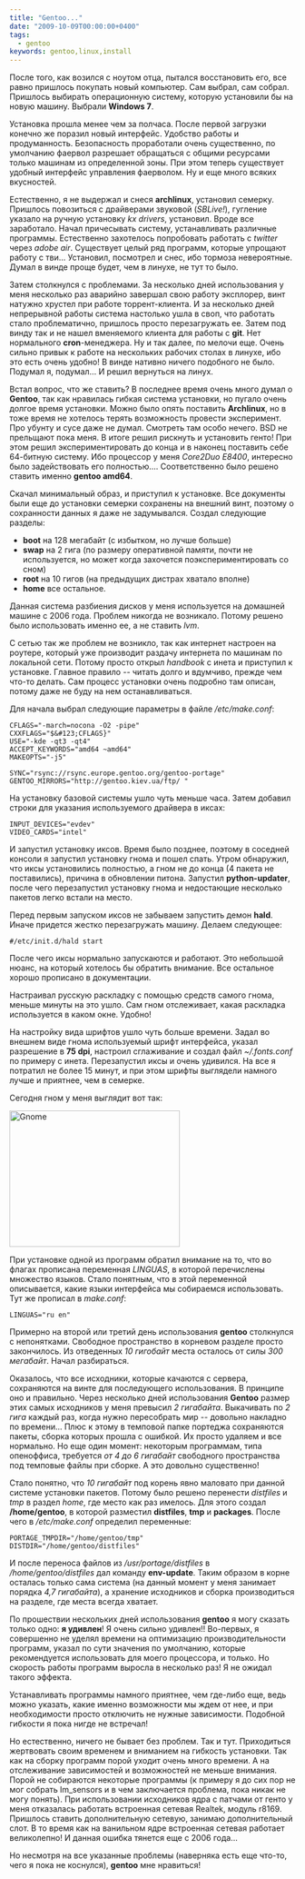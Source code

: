 ```yaml
---
title: "Gentoo..."
date: "2009-10-09T00:00:00+0400"
tags:
  - gentoo
keywords: gentoo,linux,install
---
```

После того, как возился с ноутом отца, пытался восстановить его, все равно пришлось покупать новый компьютер. Сам выбрал, сам собрал. Пришлось выбирать операционную систему, которую установили бы на новую машину. Выбрали <strong>Windows 7</strong>.

Установка прошла менее чем за полчаса. После первой загрузки конечно же поразил новый интерфейс. Удобство работы и продуманность. Безопасность проработали очень существенно, по умолчанию фаервол разрешает обращаться с общими ресурсами только машинам из определенной зоны. При этом теперь существует удобный интерфейс управления фаерволом. Ну и еще много всяких вкусностей.

Естественно, я не выдержал и снеся <strong>archlinux</strong>, установил семерку. Пришлось повозиться с драйверами звуковой (<em>SBLive!</em>), гугление указало на ручную установку <em>kx drivers</em>, установил. Вроде все заработало. Начал причесывать систему, устанавливать различные программы. Естественно захотелось попробовать работать с <em>twitter</em> через <em>adobe air</em>. Существует целый ряд программ, которые упрощают работу с тви... Установил, посмотрел и снес, ибо тормоза невероятные. Думал в винде проще будет, чем в линухе, не тут то было.

Затем столкнулся с проблемами. За несколько дней использования у меня несколько раз аварийно завершал свою работу эксплорер, винт натужно хрустел при работе торрент-клиента. И за несколько дней непрерывной работы система настолько ушла в своп, что работать стало проблематично, пришлось просто перезагружать ее. Затем под винду так и не нашел вменяемого клиента для работы с <strong>git</strong>. Нет нормального <strong>cron</strong>-менеджера. Ну и так далее, по мелочи еще. Очень сильно привык к работе на нескольких рабочих столах в линухе, ибо это есть очень удобно! В винде нативно ничего подобного не было. Подумал я, подумал... И решил вернуться на линух.

Встал вопрос, что же ставить? В последнее время очень много думал о <strong>Gentoo</strong>, так как нравилась гибкая система установки, но пугало очень долгое время установки. Можно было опять поставить <strong>Archlinux</strong>, но в тоже время не хотелось терять возможность провести эксперимент. Про убунту и сусе даже не думал. Смотреть там особо нечего. BSD не прельщают пока меня. В итоге решил рискнуть и установить генто! При этом решил экспериментировать до конца и в наконец поставить себе 64-битную систему. Ибо процессор у меня <em>Core2Duo E8400</em>, интересно было задействовать его полностью.... Соответственно было решено ставить именно <strong>gentoo amd64</strong>.

Скачал минимальный образ, и приступил к установке. Все документы были еще до установки семерки сохранены на внешний винт, поэтому о сохранности данных я даже не задумывался. Создал следующие разделы:
<ul>
	<li><strong>boot</strong> на 128 мегабайт (с избытком, но лучше больше)</li>
	<li><strong>swap</strong> на 2 гига (по размеру оперативной памяти, почти не используется, но может когда захочется поэкспериментировать со сном)</li>
	<li><strong>root</strong> на 10 гигов (на предыдущих дистрах хватало вполне)</li>
	<li><strong>home</strong> все остальное.</li>
</ul>
Данная система разбиения дисков у меня используется на домашней машине с 2006 года. Проблем никогда не возникало. Потому решено было использовать именно ее, а не ставить <em>lvm</em>.

С сетью так же проблем не возникло, так как интернет настроен на роутере, который уже производит раздачу интернета по машинам по локальной сети. Потому просто открыл <em>handbook</em> с инета и приступил к установке. Главное правило -- читать долго и вдумчиво, прежде чем что-то делать. Сам процесс установки очень подробно там описан, потому даже не буду на нем останавливаться.

Для начала выбрал следующие параметры в файле <em>/etc/make.conf</em>:

    CFLAGS="-march=nocona -O2 -pipe"
    CXXFLAGS="$&#123;CFLAGS}"
    USE="-kde -qt3 -qt4"
    ACCEPT_KEYWORDS="amd64 ~amd64"
    MAKEOPTS="-j5"

    SYNC="rsync://rsync.europe.gentoo.org/gentoo-portage"
    GENTOO_MIRRORS="http://gentoo.kiev.ua/ftp/ "

На установку базовой системы ушло чуть меньше часа. Затем добавил строки для указания используемого драйвера в иксах:

    INPUT_DEVICES="evdev"
    VIDEO_CARDS="intel"

И запустил установку иксов. Время было позднее, поэтому в соседней консоли я запустил установку гнома и пошел спать. Утром обнаружил, что иксы установились полностью, а гном не до конца (4 пакета не поставились), причина в обновлении питона. Запустил <strong>python-updater</strong>, после чего перезапустил установку гнома и недостающие несколько пакетов легко встали на место.

Перед первым запуском иксов не забываем запустить демон <strong>hald</strong>. Иначе придется жестко перезагружать машину. Делаем следующее:

    #/etc/init.d/hald start

После чего иксы нормально запускаются и работают. Это небольшой нюанс, на который хотелось бы обратить внимание. Все остальное хорошо прописано в документации.

Настраивал русскую раскладку с помощью средств самого гнома, меньше минуты на это ушло. Сам гном отслеживает, какая раскладка используется в каком окне. Удобно!

На настройку вида шрифтов ушло чуть больше времени. Задал во внешнем виде гнома используемый шрифт интерфейса, указал разрешение в <strong>75 dpi</strong>, настроил сглаживание и создал файл <em>~/.fonts.conf</em> по примеру с инета. Перезапустил иксы и очень удивился. На все я потратил не более 15 минут, и при этом шрифты выглядели намного лучше и приятнее, чем в семерке.

Сегодня гном у меня выглядит вот так:

<a href="https://static.juev.org/2009/10/gnome.png"><img class="aligncenter size-medium wp-image-609" title="gnome" src="https://static.juev.org/2009/10/gnome-300x240.png" alt="Gnome" width="300" height="240" /></a>

При установке одной из программ обратил внимание на то, что во флагах прописана переменная <em>LINGUAS</em>, в которой перечислены множество языков. Стало понятным, что в этой переменной описывается, какие языки интерфейса мы собираемся использовать. Тут же прописал в <em>make.conf</em>:

    LINGUAS="ru en"

Примерно на второй или третий день использования <strong>gentoo</strong> столкнулся с непонятками. Свободное пространство в корневом разделе просто закончилось. Из отведенных <em>10 гигобайт</em> места осталось от силы <em>300 мегабайт</em>. Начал разбираться.

Оказалось, что все исходники, которые качаются с сервера, сохраняются на винте для последующего использования. В принципе оно и правильно. Через несколько дней использования <strong>Gentoo</strong> размер этих самых исходников у меня превысил <em>2 гигабайта</em>. Выкачивать по<em> 2 гига</em> каждый раз, когда нужно пересобрать мир -- довольно накладно по времени... Плюс к этому в темповой папке портеджа сохраняются пакеты, сборка которых прошла с ошибкой. Их просто удаляем и все нормально. Но еще один момент: некоторым программам, типа опеноффиса, требуется <em>от 4 до 6 гигабайт</em> свободного пространства под темповые файлы при сборке. А это довольно существенно!

Стало понятно, что <em>10 гигабайт</em> под корень явно маловато при данной системе установки пакетов. Потому было решено перенести <em>distfiles</em> и <em>tmp</em> в раздел <em>home</em>, где место как раз имелось. Для этого создал <strong>/home/gentoo</strong>, в которой разместил <strong>distfiles</strong>, <strong>tmp</strong> и <strong>packages</strong>. После чего в <em>/etc/make.conf</em> определил переменные:

    PORTAGE_TMPDIR="/home/gentoo/tmp"
    DISTDIR="/home/gentoo/distfiles"

И после переноса файлов из <em>/usr/portage/distfiles</em> в <em>/home/gentoo/distfiles</em> дал команду <strong>env-update</strong>. Таким образом в корне осталась только сама система (на данный момент у меня занимает порядка <em>4,7 гигабайта</em>), а хранение исходников и сборка производиться на разделе, где места всегда хватает.

По прошествии нескольких дней использования <strong>gentoo</strong> я могу сказать только одно: <strong>я удивлен</strong>! Я очень сильно удивлен!! Во-первых, я совершенно не уделял времени на оптимизацию производительности программ, указал по сути значения по умолчанию, которые рекомендуется использовать для моего процессора, и только. Но скорость работы программ выросла в несколько раз! Я не ожидал такого эффекта.

Устанавливать программы намного приятнее, чем где-либо еще, ведь можно указать, какие именно возможности мы ждем от нее, и при необходимости просто отключить не нужные зависимости. Подобной гибкости я пока нигде не встречал!

Но естественно, ничего не бывает без проблем. Так и тут. Приходиться жертвовать своим
временем и вниманием на гибкость установки. Так как на сборку программ порой уходит очень
много времени. А на отслеживание зависимостей и возможностей не меньше внимания. Порой не
собираются некоторые программы (к примеру я до сих пор не мог собрать lm\_sensors и в чем заключается проблема, пока никак не могу понять). При использовании исходников ядра с патчами от генто у меня отказалась работать встроенная сетевая Realtek, модуль r8169. Пришлось ставить дополнительную сетевую, занимаю дополнительный слот. В то время как на ванильном ядре встроенная сетевая работает великолепно! И данная ошибка тянется еще с 2006 года...

Но несмотря на все указанные проблемы (наверняка есть еще что-то, чего я пока не коснулся), <strong>gentoo</strong> мне нравиться!
